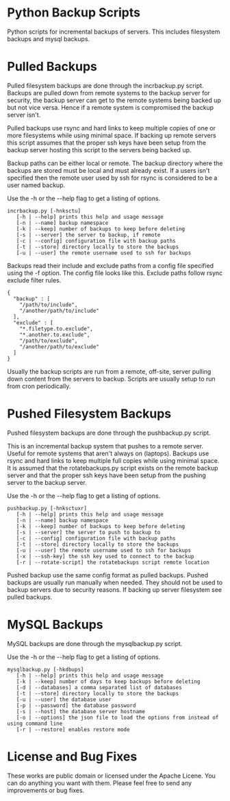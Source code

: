 Python Backup Scripts
=============

Python scripts for incremental backups of servers.  This includes filesystem 
backups and mysql backups.  

Pulled Backups
===========
Pulled filesystem backups are done through the incrbackup.py script.  Backups
are pulled down from remote systems to the backup server for security, the 
backup server can get to the remote systems being backed up but not vice versa.
Hence if a remote system is compromised the backup server isn't.

Pulled backups use rsync and hard links to keep multiple copies of one or 
more filesystems while using minimal space.  If backing up remote
servers this script assumes that the proper ssh keys have been setup from the
backup server hosting this script to the servers being backed up.

Backup paths can be either local or remote.  The backup directory where
the backups are stored must be local and must already exist.  If a users isn't
specified then the remote user used by ssh for rsync is considered to be a 
user named backup.

Use the -h or the --help flag to get a listing of options.

    incrbackup.py [-hnksctu]
       [-h | --help] prints this help and usage message
       [-n | --name] backup namespace
       [-k | --keep] number of backups to keep before deleting
       [-s | --server] the server to backup, if remote
       [-c | --config] configuration file with backup paths
       [-t | --store] directory locally to store the backups
       [-u | --user] the remote username used to ssh for backups

Backups read their include and exclude paths from a config file specified using
the -f option.  The config file looks like this.  Exclude paths follow rsync
exclude filter rules.

    {
      "backup" : [
        "/path/to/include",
        "/another/path/to/include"
      ],
      "exclude" : [
        "*.filetype.to.exclude",
        "*.another.to.exclude",
        "/path/to/exclude",
        "/another/path/to/exclude"
      ]
    }

Usually the backup scripts are run from a remote, off-site, server pulling down
content from the servers to backup.  Scripts are usually setup to run from cron
periodically.


Pushed Filesystem Backups
===========
Pushed filesystem backups are done through the pushbackup.py script.

This is an incremental backup system that pushes to a remote server.  Useful
for remote systems that aren't always on (laptops).  Backups use rsync and hard 
links to keep multiple full copies while using minimal space.  It is assumed
that the rotatebackups.py script exists on the remote backup server and that
the proper ssh keys have been setup from the pushing server to the backup
server.

Use the -h or the --help flag to get a listing of options.

    pushbackup.py [-hnksctuxr]
       [-h | --help] prints this help and usage message
       [-n | --name] backup namespace
       [-k | --keep] number of backups to keep before deleting
       [-s | --server] the server to push to backup to
       [-c | --config] configuration file with backup paths
       [-t | --store] directory locally to store the backups
       [-u | --user] the remote username used to ssh for backups
       [-x | --ssh-key] the ssh key used to connect to the backup
       [-r | --rotate-script] the rotatebackups script remote location

Pushed backup use the same config format as pulled backups.  Pushed backups are
usually run manually when needed.  They should not be used to backup servers due
to security reasons.  If backing up server filesystem see pulled backups.

MySQL Backups
===========
MySQL backups are done through the mysqlbackup.py script.

Use the -h or the --help flag to get a listing of options.

    mysqlbackup.py [-hkdbups]
       [-h | --help] prints this help and usage message
       [-k | --keep] number of days to keep backups before deleting
       [-d | --databases] a comma separated list of databases
       [-t | --store] directory locally to store the backups
       [-u | --user] the database user
       [-p | --password] the database password
       [-s | --host] the database server hostname
       [-o | --options] the json file to load the options from instead of using command line
       [-r | --restore] enables restore mode

License and Bug Fixes
===========
These works are public domain or licensed under the Apache Licene. You can do
anything you want with them.  Please feel free to send any improvements or 
bug fixes.